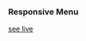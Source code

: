 ### Responsive Menu
<a href="https://rahila-hussaini.github.io/Responsive-navbar/" target="_blank">see live</a>
